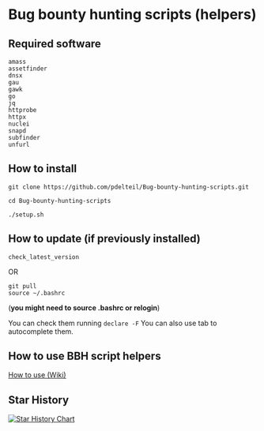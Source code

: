 # Bug bounty hunting scripts (helpers)


## Required software 

```
amass
assetfinder
dnsx
gau
gawk
go
jq
httprobe
httpx
nuclei
snapd
subfinder
unfurl
```

## How to install

```
git clone https://github.com/pdelteil/Bug-bounty-hunting-scripts.git

cd Bug-bounty-hunting-scripts

./setup.sh 
```

## How to update (if previously installed)
```
check_latest_version
```

OR
```
git pull 
source ~/.bashrc 
```

(**you might need to source .bashrc or relogin**)

You can check them running `declare -F` 
You can also use tab to autocomplete them. 


## How to use BBH script helpers 

[How to use (Wiki)](https://github.com/pdelteil/Bug-bounty-hunting-scripts/wiki/How-to-use-the-scripts)

## Star History

[![Star History Chart](https://api.star-history.com/svg?repos=pdelteil/BugBountyHuntingScripts&type=Date)](https://star-history.com/#pdelteil/BugBountyHuntingScripts&Date)

